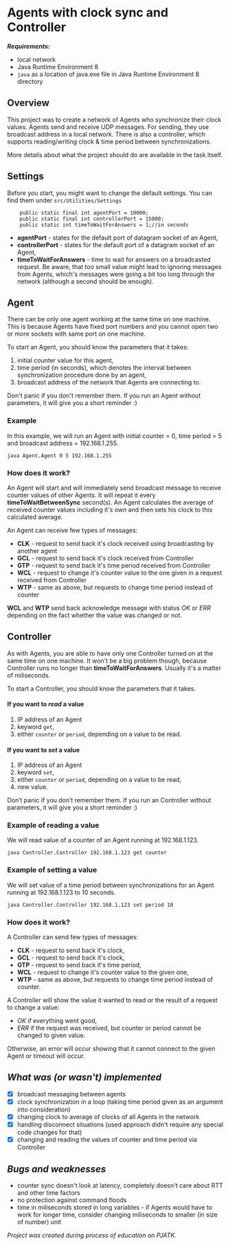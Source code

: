 # Agents with clock sync and Controller

_**Requirements:**_ 
- local network
- Java Runtime Environment 8
- `java` as a location of java.exe file in Java Runtime Environment 8 directory

## Overview

This project was to create a network of Agents who synchronize their clock values. Agents send and receive UDP messages. For sending, they use broadcast address in a local network.
There is also a controller, which supports reading/writing clock & time period between synchronizations.

More details about what the project should do are available in the task itself.


## Settings
Before you start, you might want to change the default settings. You can find them under `src/Utilities/Settings`

```/* You can change those */
    public static final int agentPort = 10000;
    public static final int controllerPort = 15000;
    public static int timeToWaitForAnswers = 1;//in seconds
 ```

- **agentPort** - states for the default port of datagram socket of an Agent,
- **controllerPort** - states for the default port of a datagram socket of an Agent,
- **timeToWaitForAnswers** - time to wait for answers on a broadcasted request. Be aware, that too small value might lead to ignoring messages from Agents, which's messages were going a bit too long through the network (although a second should be enough).

## **Agent**

There can be only one agent working at the same time on one machine. This is because Agents have fixed port numbers and you cannot open two or more sockets with same port on one machine.

To start an Agent, you should know the parameters that it takes:

1. initial counter value for this agent,
2. time period (in seconds), which denotes the interval between synchronization
procedure done by an agent,
3. broadcast address of the network that Agents are connecting to.

Don't panic if you don't remember them. If you run an Agent without parameters, it will give you a short reminder :)

### Example

In this example, we will run an Agent with initial counter = 0, time period = 5 and broadcast address = 192.168.1.255. 

```java Agent.Agent 0 5 192.168.1.255```

### How does it work?

An Agent will start and will immediately send broadcast message to receive counter values of other Agents. It will repeat it every **timeToWaitBetweenSync** second(s).
An Agent calculates the average of received counter values including it's own and then sets his clock to this calculated average.

An Agent can receive few types of messages:
- **CLK** - request to send back it's clock received using broadcasting by another agent
- **GCL** - request to send back it's clock received from Controller
- **GTP** - request to send back it's time period received from Controller
- **WCL** - request to change it's counter value to the one given in a request received from Controller
- **WTP** - same as above, but requests to change time period instead of counter

**WCL** and **WTP** send back acknowledge message with status _OK_ or _ERR_ depending on the fact whether the value was changed or not.  

## **Controller**

As with Agents, you are able to have only one Controller turned on at the same time on one machine. It won't be a big problem though, because Controller runs no longer than **timeToWaitForAnswers**. Usually it's a matter of miliseconds. 

To start a Controller, you should know the parameters that it takes.
#### If you want to _read_ a value

1. IP address of an Agent
2. keyword `get`,
3. either `counter` or `period`, depending on a value to be read.

#### If you want to _set_ a value

1. IP address of an Agent
2. keyword `set`,
3. either `counter` or `period`, depending on a value to be read,
4. new value.

Don’t panic if you don’t remember them. If you run an Controller without parameters, it will give you a short reminder :)

### Example of reading a value

We will read value of a counter of an Agent running at 192.168.1.123.

```java Controller.Controller 192.168.1.123 get counter```

### Example of setting a value

We will set value of a time period between synchronizations for an Agent running at 192.168.1.123 to 10 seconds.

```java Controller.Controller 192.168.1.123 set period 10```

### How does it work?

A Controller can send few types of messages:
- **CLK** - request to send back it's clock,
- **GCL** - request to send back it's clock,
- **GTP** - request to send back it's time period,
- **WCL** - request to change it's counter value to the given one,
- **WTP** - same as above, but requests to change time period instead of counter.

A Controller will show the value it wanted to read or the result of a request to change a value: 
- _OK_ if everything went good,
- _ERR_ if the request was received, but counter or period cannot be changed to given value.

Otherwise, an error will occur showing that it cannot connect to the given Agent or timeout will occur.

## *What was (or wasn't) implemented*

- [x] broadcast messaging between agents
- [x] clock synchronization in a loop (taking time period given as an argument into consideration)
- [x] changing clock to average of clocks of all Agents in the network
- [x] handling disconnect situations (used approach didn't require any special code changes for that)
- [x] changing and reading the values of counter and time period via Controller

## *Bugs and weaknesses*
- counter sync doesn't look at latency, completely doesn't care about RTT and other time factors
- no protection against command floods
- time in miliseconds stored in long variables - if Agents would have to work for longer time, consider changing miliseconds to smaller (in size of number) unit

_Project was created during process of education on PJATK._
